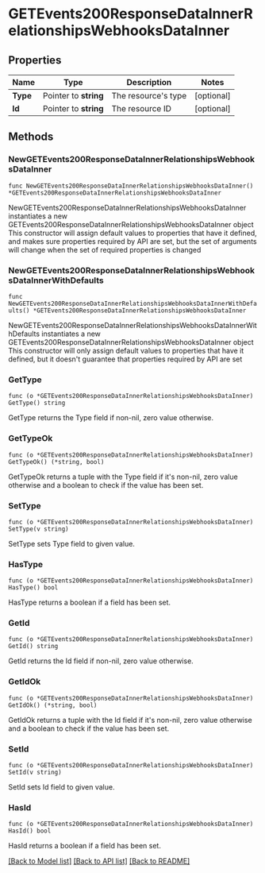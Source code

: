 # GETEvents200ResponseDataInnerRelationshipsWebhooksDataInner

## Properties

Name | Type | Description | Notes
------------ | ------------- | ------------- | -------------
**Type** | Pointer to **string** | The resource&#39;s type | [optional] 
**Id** | Pointer to **string** | The resource ID | [optional] 

## Methods

### NewGETEvents200ResponseDataInnerRelationshipsWebhooksDataInner

`func NewGETEvents200ResponseDataInnerRelationshipsWebhooksDataInner() *GETEvents200ResponseDataInnerRelationshipsWebhooksDataInner`

NewGETEvents200ResponseDataInnerRelationshipsWebhooksDataInner instantiates a new GETEvents200ResponseDataInnerRelationshipsWebhooksDataInner object
This constructor will assign default values to properties that have it defined,
and makes sure properties required by API are set, but the set of arguments
will change when the set of required properties is changed

### NewGETEvents200ResponseDataInnerRelationshipsWebhooksDataInnerWithDefaults

`func NewGETEvents200ResponseDataInnerRelationshipsWebhooksDataInnerWithDefaults() *GETEvents200ResponseDataInnerRelationshipsWebhooksDataInner`

NewGETEvents200ResponseDataInnerRelationshipsWebhooksDataInnerWithDefaults instantiates a new GETEvents200ResponseDataInnerRelationshipsWebhooksDataInner object
This constructor will only assign default values to properties that have it defined,
but it doesn't guarantee that properties required by API are set

### GetType

`func (o *GETEvents200ResponseDataInnerRelationshipsWebhooksDataInner) GetType() string`

GetType returns the Type field if non-nil, zero value otherwise.

### GetTypeOk

`func (o *GETEvents200ResponseDataInnerRelationshipsWebhooksDataInner) GetTypeOk() (*string, bool)`

GetTypeOk returns a tuple with the Type field if it's non-nil, zero value otherwise
and a boolean to check if the value has been set.

### SetType

`func (o *GETEvents200ResponseDataInnerRelationshipsWebhooksDataInner) SetType(v string)`

SetType sets Type field to given value.

### HasType

`func (o *GETEvents200ResponseDataInnerRelationshipsWebhooksDataInner) HasType() bool`

HasType returns a boolean if a field has been set.

### GetId

`func (o *GETEvents200ResponseDataInnerRelationshipsWebhooksDataInner) GetId() string`

GetId returns the Id field if non-nil, zero value otherwise.

### GetIdOk

`func (o *GETEvents200ResponseDataInnerRelationshipsWebhooksDataInner) GetIdOk() (*string, bool)`

GetIdOk returns a tuple with the Id field if it's non-nil, zero value otherwise
and a boolean to check if the value has been set.

### SetId

`func (o *GETEvents200ResponseDataInnerRelationshipsWebhooksDataInner) SetId(v string)`

SetId sets Id field to given value.

### HasId

`func (o *GETEvents200ResponseDataInnerRelationshipsWebhooksDataInner) HasId() bool`

HasId returns a boolean if a field has been set.


[[Back to Model list]](../README.md#documentation-for-models) [[Back to API list]](../README.md#documentation-for-api-endpoints) [[Back to README]](../README.md)


